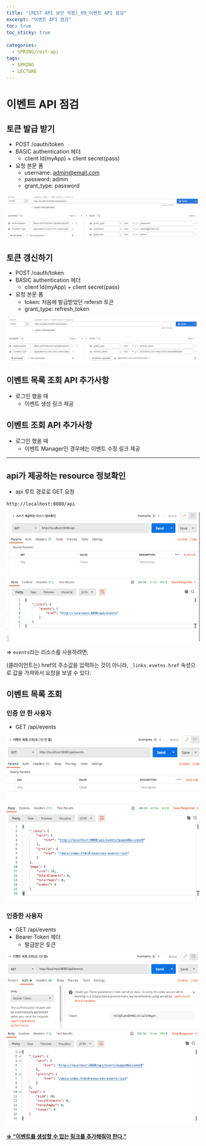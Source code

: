 ```yaml
---
title: "[REST API 보안 적용]_09_이벤트 API 점검"
excerpt: "이벤트 API 점검"
toc: true
toc_sticky: true

categories:
  - SPRING/rest-api
tags:
  - SPRING
  - LECTURE
---
```


# 이벤트 API 점검

## 토큰 발급 받기

* POST /oauth/token
* BASIC authentication 헤더
  * client Id(myApp) + client secret(pass)
* 요청 본문 폼
  * username: admin@email.com
  * password: admin
  * grant_type: password

![img](/assets/images/SPRING/rest_api/TaB36fmuqOrwfFai7wnjiqagzaE1McVIGY0pJ8kGz8SIP2-vBFZ6BfoHezv2RssxSWlsF1qmRxh_VIhUbJ1RaY-eTEGtb09qy9EXvLdS2N2yE-lvaqJTZOKq98qMq17Gwn9QAIgl.png) 

## 토큰 갱신하기

* POST /oauth/token
* BASIC authentication 헤더
  * client Id(myApp) + client secret(pass)
* 요청 본문 폼
  * token: 처음에 발급받았던 refersh 토큰
  * grant_type: refresh_token

![img](/assets/images/SPRING/rest_api/NNaRs_KnvL7lL6dFrDTzWvYauJ3FYJZxXouPozRd5ShGL3S14XCpZg2wLF_ZT3MEo9BnhpcAHDUldqEObjgeKqmFST4zyFfruPGvf7klLOCgU4jbidXKB5C9B7hrAYb-yYqHZqBc.png)

## 이벤트 목록 조회 API 추가사항

* 로그인 했을 때
  * 이벤트 생성 링크 제공

## 이벤트 조회 API 추가사항

* 로그인 했을 때
  * 이벤트 Manager인 경우에는 이벤트 수정 링크 제공

---

## api가 제공하는 resource 정보확인

* api 루트 경로로 GET 요청

```
http://localhost:8080/api
```

![image-20210123012352788](/assets/images/SPRING/rest_api/image-20210123012352788.png)

⇒ `events`라는 리소스를 사용하려면, 

(클라이언트는) href의 주소값을 입력하는 것이 아니라, `_links.evetns.href` 속성으로 값을 가져와서 요청을 보낼 수 있다.



## 이벤트 목록 조회

### 인증 안 한 사용자

* GET /api/events

![image-20210123012805051](/assets/images/SPRING/rest_api/image-20210123012805051.png)



### 인증한 사용자

* GET /api/events
* Bearer Token 헤더
  * 발급받은 토큰

![image-20210123013032759](/assets/images/SPRING/rest_api/image-20210123013032759.png)



<u>**⇒ "이벤트를 생성할 수 있는 링크를 추가해줘야 한다."**</u>

